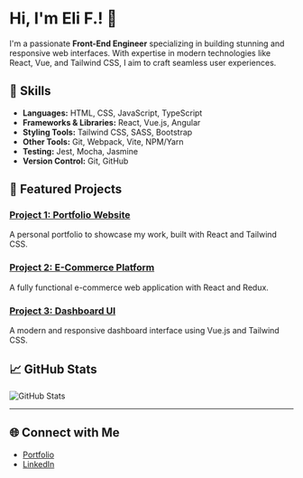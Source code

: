 # Hi, I'm Eli F.! 👋

I'm a passionate **Front-End Engineer** specializing in building stunning and responsive web interfaces. With expertise in modern technologies like React, Vue, and Tailwind CSS, I aim to craft seamless user experiences.

## 🚀 Skills
- **Languages:** HTML, CSS, JavaScript, TypeScript
- **Frameworks & Libraries:** React, Vue.js, Angular
- **Styling Tools:** Tailwind CSS, SASS, Bootstrap
- **Other Tools:** Git, Webpack, Vite, NPM/Yarn
- **Testing:** Jest, Mocha, Jasmine
- **Version Control:** Git, GitHub

## 🌟 Featured Projects
### [Project 1: Portfolio Website](https://github.com/scriptwizpro/portfolio)
A personal portfolio to showcase my work, built with React and Tailwind CSS.

### [Project 2: E-Commerce Platform](https://github.com/scriptwizpro/ecommerce)
A fully functional e-commerce web application with React and Redux.

### [Project 3: Dashboard UI](https://github.com/scriptwizpro/dashboard)
A modern and responsive dashboard interface using Vue.js and Tailwind CSS.

## 📈 GitHub Stats
![GitHub Stats](https://github-readme-stats.vercel.app/api?username=scriptwizpro&show_icons=true&theme=radical)

---

## 🌐 Connect with Me
- [Portfolio](https://www.softyork.com)
- [LinkedIn](https://linkedin.com/in/eli-f-)
